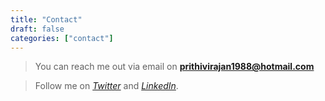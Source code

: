 ```yaml
---
title: "Contact"
draft: false
categories: ["contact"]
---
```


> You can reach me out via email on
> **prithivirajan1988@hotmail.com** 

> Follow me on _[Twitter](https://twitter.com/@prit4fun)_ and _[LinkedIn](https://www.linkedin.com/in/prithivirajan-murthy-7ab77b72/)_. 

